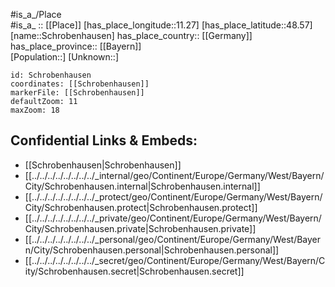 ﻿---
location: [48.57,11.27] 
mapzoom: [7,12] 
mapmarker: city 
type: City
tags:
- geo/City


SpocWebEntityId: 34074
isDeleted: false
confidential: public

---
#is_a_/Place  
#is_a_ :: [[Place]] 
[has_place_longitude::11.27] 
[has_place_latitude::48.57] 
[name::Schrobenhausen] 
has_place_country:: [[Germany]]  
has_place_province:: [[Bayern]]  
[Population::] 
[Unknown::] 


```leaflet
id: Schrobenhausen
coordinates: [[Schrobenhausen]] 
markerFile: [[Schrobenhausen]] 
defaultZoom: 11 
maxZoom: 18
```


## Confidential Links & Embeds: 
- [[Schrobenhausen|Schrobenhausen]]  
- [[../../../../../../../../_internal/geo/Continent/Europe/Germany/West/Bayern/City/Schrobenhausen.internal|Schrobenhausen.internal]] 
- [[../../../../../../../../_protect/geo/Continent/Europe/Germany/West/Bayern/City/Schrobenhausen.protect|Schrobenhausen.protect]] 
- [[../../../../../../../../_private/geo/Continent/Europe/Germany/West/Bayern/City/Schrobenhausen.private|Schrobenhausen.private]] 
- [[../../../../../../../../_personal/geo/Continent/Europe/Germany/West/Bayern/City/Schrobenhausen.personal|Schrobenhausen.personal]] 
- [[../../../../../../../../_secret/geo/Continent/Europe/Germany/West/Bayern/City/Schrobenhausen.secret|Schrobenhausen.secret]] 

